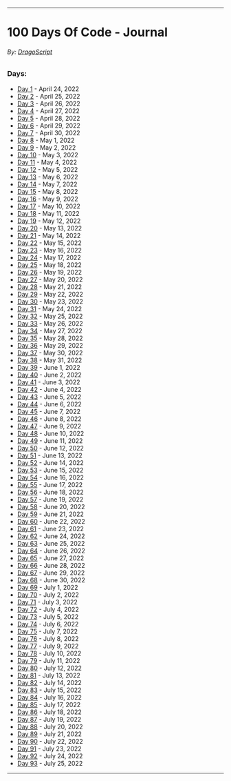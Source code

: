 ___
# 100 Days Of Code - Journal
###### By: [DragoScript](https://github.com/DragoScript)

### Days:

- [Day 1](/Days/Day1.md) - April 24, 2022
- [Day 2](/Days/Day2.md) - April 25, 2022
- [Day 3](/Days/Day3.md) - April 26, 2022
- [Day 4](/Days/Day4.md) - April 27, 2022
- [Day 5](/Days/Day5.md) - April 28, 2022
- [Day 6](/Days/Day6.md) - April 29, 2022
- [Day 7](/Days/Day7.md) - April 30, 2022
- [Day 8](/Days/Day8.md) - May 1, 2022
- [Day 9](/Days/Day9.md) - May 2, 2022
- [Day 10](/Days/Day10.md) - May 3, 2022
- [Day 11](/Days/Day11.md) - May 4, 2022
- [Day 12](/Days/Day12.md) - May 5, 2022
- [Day 13](/Days/Day13.md) - May 6, 2022
- [Day 14](/Days/Day14.md) - May 7, 2022
- [Day 15](/Days/Day15.md) - May 8, 2022
- [Day 16](/Days/Day16.md) - May 9, 2022
- [Day 17](/Days/Day17.md) - May 10, 2022
- [Day 18](/Days/Day18.md) - May 11, 2022
- [Day 19](/Days/Day19.md) - May 12, 2022
- [Day 20](/Days/Day20.md) - May 13, 2022
- [Day 21](/Days/Day21.md) - May 14, 2022
- [Day 22](/Days/Day22.md) - May 15, 2022
- [Day 23](/Days/Day23.md) - May 16, 2022
- [Day 24](/Days/Day24.md) - May 17, 2022
- [Day 25](/Days/Day25.md) - May 18, 2022
- [Day 26](/Days/Day26.md) - May 19, 2022
- [Day 27](/Days/Day27.md) - May 20, 2022
- [Day 28](/Days/Day28.md) - May 21, 2022
- [Day 29](/Days/Day29.md) - May 22, 2022
- [Day 30](/Days/Day30.md) - May 23, 2022
- [Day 31](/Days/Day31.md) - May 24, 2022
- [Day 32](/Days/Day32.md) - May 25, 2022
- [Day 33](/Days/Day33.md) - May 26, 2022
- [Day 34](/Days/Day34.md) - May 27, 2022
- [Day 35](/Days/Day35.md) - May 28, 2022
- [Day 36](/Days/Day36.md) - May 29, 2022
- [Day 37](/Days/Day37.md) - May 30, 2022
- [Day 38](/Days/Day38.md) - May 31, 2022
- [Day 39](/Days/Day39.md) - June 1, 2022
- [Day 40](/Days/Day40.md) - June 2, 2022
- [Day 41](/Days/Day41.md) - June 3, 2022
- [Day 42](/Days/Day42.md) - June 4, 2022
- [Day 43](/Days/Day43.md) - June 5, 2022
- [Day 44](/Days/Day44.md) - June 6, 2022
- [Day 45](/Days/Day45.md) - June 7, 2022
- [Day 46](/Days/Day46.md) - June 8, 2022
- [Day 47](/Days/Day47.md) - June 9, 2022
- [Day 48](/Days/Day48.md) - June 10, 2022
- [Day 49](/Days/Day49.md) - June 11, 2022
- [Day 50](/Days/Day50.md) - June 12, 2022
- [Day 51](/Days/Day51.md) - June 13, 2022
- [Day 52](/Days/Day52.md) - June 14, 2022
- [Day 53](/Days/Day53.md) - June 15, 2022
- [Day 54](/Days/Day54.md) - June 16, 2022
- [Day 55](/Days/Day55.md) - June 17, 2022
- [Day 56](/Days/Day56.md) - June 18, 2022
- [Day 57](/Days/Day57.md) - June 19, 2022
- [Day 58](/Days/Day58.md) - June 20, 2022
- [Day 59](/Days/Day59.md) - June 21, 2022
- [Day 60](/Days/Day60.md) - June 22, 2022
- [Day 61](/Days/Day61.md) - June 23, 2022
- [Day 62](/Days/Day62.md) - June 24, 2022
- [Day 63](/Days/Day63.md) - June 25, 2022
- [Day 64](/Days/Day64.md) - June 26, 2022
- [Day 65](/Days/Day65.md) - June 27, 2022
- [Day 66](/Days/Day66.md) - June 28, 2022
- [Day 67](/Days/Day67.md) - June 29, 2022
- [Day 68](/Days/Day68.md) - June 30, 2022
- [Day 69](/Days/Day69.md) - July 1, 2022
- [Day 70](/Days/Day70.md) - July 2, 2022
- [Day 71](/Days/Day71.md) - July 3, 2022
- [Day 72](/Days/Day72.md) - July 4, 2022
- [Day 73](/Days/Day73.md) - July 5, 2022
- [Day 74](/Days/Day74.md) - July 6, 2022
- [Day 75](/Days/Day75.md) - July 7, 2022
- [Day 76](/Days/Day76.md) - July 8, 2022
- [Day 77](/Days/Day77.md) - July 9, 2022
- [Day 78](/Days/Day78.md) - July 10, 2022
- [Day 79](/Days/Day79.md) - July 11, 2022
- [Day 80](/Days/Day80.md) - July 12, 2022
- [Day 81](/Days/Day81.md) - July 13, 2022
- [Day 82](/Days/Day82.md) - July 14, 2022
- [Day 83](/Days/Day83.md) - July 15, 2022
- [Day 84](/Days/Day84.md) - July 16, 2022
- [Day 85](/Days/Day85.md) - July 17, 2022
- [Day 86](/Days/Day86.md) - July 18, 2022
- [Day 87](/Days/Day87.md) - July 19, 2022
- [Day 88](/Days/Day88.md) - July 20, 2022
- [Day 89](/Days/Day89.md) - July 21, 2022
- [Day 90](/Days/Day90.md) - July 22, 2022
- [Day 91](/Days/Day91.md) - July 23, 2022
- [Day 92](/Days/Day92.md) - July 24, 2022
- [Day 93](/Days/Day93.md) - July 25, 2022
___
